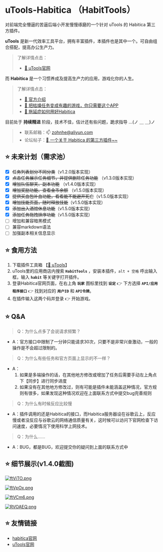 # uTools-Habitica （HabitTools）
对前端完全懵逼的苦逼后端小开发慢慢琢磨的一个针对 uTools 的 Habitica 第三方插件。

**uTools** 是新一代效率工具平台，拥有丰富插件，本插件也是其中一个。可自由组合搭配，提高办公生产力。
> 了解详情点击：
> - [🔗 uTools官网](https://open.u-tools.cn/45142.html)

而 **Habitica** 是一个习惯养成及提高生产力的应用，游戏化你的人生。
> 了解详情点击：
> - [🔗 官方介绍](https://habitica.com/static/features)
> - [🔗 把枯燥任务变成有趣的游戏，你只需要这个APP](https://zhuanlan.zhihu.com/p/58660347)
> - [🔗 拖延症如何用好Habitica](https://www.zhihu.com/question/36371438)

目前处于 **持续精进** 阶段，技术不佳，估计还有些问题，跪求指导 ...(ノ ＿ ＿)ノ
> - 联系邮箱：📫 zohnhe@aliyun.com
> - 论坛帖子：[🔗 一个关于 Habitica 的第三方插件~~](https://yuanliao.info/d/3764-habittools-habitica)

## ⭐ 未来计划（需求池）
- [x] ~~任务列表划分不同分类~~（v1.2.0版本实现）
- [x] ~~点击任务展示任务细节，并提供删除任务功能~~ （v1.3.0版本实现）
- [x] ~~增加队伍聊天、副本功能~~ （v1.4.0版本实现）
- [x] ~~增加奖励功能、查看金币余额~~ （v1.5.0版本实现）
- [x] ~~提供买血包补血功能，看看能不能避开死亡~~（v1.5.0版本实现）
- [x] ~~增加技能页面，随时释放技能~~（v1.5.0版本实现）
- [x] ~~添加出入酒馆休息功能~~（v1.5.0版本实现）
- [x] ~~添加任务拖拽排序功能~~（v1.5.0版本实现）
- [ ] 增加和兼容暗黑模式
- [ ] 兼容markdown语法
- [ ] 加强副本相关信息显示

## ⭐ 食用方法
1. 下载插件工具箱 【[🔗 uTools](https://open.u-tools.cn/45142.html)】
2. uTools里的应用商店内搜索 **`HabitTools`** ，安装本插件，`alt + 空格` 呼出输入框，输入 **`habit`** 等关键字打开插件。
3. 登录Habitica官网页面，在右上角 **`玩家`** 图标里找到 **`设定`** 👉 下方选择 **`API/应用程序接口`** 👉 找到对应的 **`用户ID`** 和 **`API令牌`**。
4. 在插件输入这两个码并登录 👉 开始游戏。

## ⭐ Q&A
> Q：为什么点多了会说请求频繁？
- A：官方接口中限制了一分钟只能请求30次，只要不是非常兴奋激动，一般的操作是不会超过限制的。

> Q：为什么有些任务和官方页面上显示的不一样？
- A：
    1. 如果是多端操作的话，在其他地方修改或增加了任务后需要手动左上角点下【同步】进行同步进度
    2. 如果没有在其他地方修改过，则有可能是插件未能涵盖这种情况，官方规则有很多，如果发现这种情况欢迎在上面联系方式中提交bug完善规则

> Q：为什么有时候反应比较慢
- A：插件调用的还是Habitica的接口，而Habitica服务器设在谷歌云上，反应慢或者没反应与谷歌云的网络通信质量有关，这时候可以访问下官网检查下访问速度，必要情况下使用科学上网技术。

> Q：为什么……
- A：BUG，都是BUG，欢迎提交你的疑问到上面的联系方式中

## ⭐ 细节展示(v1.4.0截图)
[![ftViTO.png](https://z3.ax1x.com/2021/08/10/ftViTO.png)](https://imgtu.com/i/ftViTO)

[![ftVpOx.png](https://z3.ax1x.com/2021/08/10/ftVpOx.png)](https://imgtu.com/i/ftVpOx)

[![ftVCm6.png](https://z3.ax1x.com/2021/08/10/ftVCm6.png)](https://imgtu.com/i/ftVCm6)

[![RVOAEQ.png](https://z3.ax1x.com/2021/06/22/RVOAEQ.png)](https://imgtu.com/i/RVOAEQ)

## ⭐ 友情链接
- [habitica官网](https://habitica.com/)
- [uTools官网](https://u.tools/)

